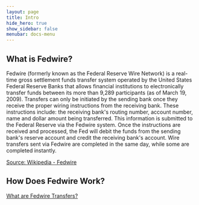 ```yaml
---
layout: page
title: Intro
hide_hero: true
show_sidebar: false
menubar: docs-menu
---
```


## What is Fedwire?

Fedwire (formerly known as the Federal Reserve Wire Network) is a real-time gross settlement funds transfer system operated by the United States Federal Reserve Banks that allows financial institutions to electronically transfer funds between its more than 9,289 participants (as of March 19, 2009). Transfers can only be initiated by the sending bank once they receive the proper wiring instructions from the receiving bank. These instructions include: the receiving bank's routing number, account number, name and dollar amount being transferred. This information is submitted to the Federal Reserve via the Fedwire system. Once the instructions are received and processed, the Fed will debit the funds from the sending bank's reserve account and credit the receiving bank's account. Wire transfers sent via Fedwire are completed in the same day, while some are completed instantly.

[Source: Wikipedia - Fedwire](https://en.wikipedia.org/wiki/Fedwire)

## How Does Fedwire Work?

[What are Fedwire Transfers?](https://www.americanexpress.com/us/foreign-exchange/articles/fedwire-transfers/)